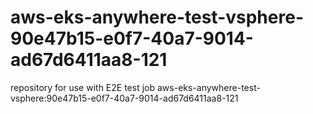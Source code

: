 # aws-eks-anywhere-test-vsphere-90e47b15-e0f7-40a7-9014-ad67d6411aa8-121
repository for use with E2E test job aws-eks-anywhere-test-vsphere:90e47b15-e0f7-40a7-9014-ad67d6411aa8-121
